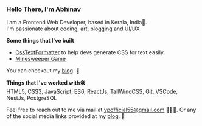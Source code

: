 ### Hello There, I'm Abhinav

I am a Frontend Web Developer, based in Kerala, India📍.   
I'm passionate about coding, art, blogging and UI/UX  

**Some things that I've built**   
 - [CssTextFormatter](https://csstextformatter.abhinavvp.com/) to help devs generate CSS for text easily.  
 - [Minesweeper Game](https://minesweeper.abhinavvp.com/) 


You can checkout my [blog](https://abhinavvp.com/). 📝

**Things that I've worked with🛠️**  
HTML5, CSS3, JavaScript, ES6, ReactJs, TailWindCSS, Git, VSCode, NestJs, PostgreSQL

Feel free to reach out to me via mail at vpofficial55@gmail.com 📨📨📨.
Or any of the social media links provided at my [blog](https://abhinavvp.com/). 📝

<!--
**abhi12123/abhi12123** is a ✨ _special_ ✨ repository because its `README.md` (this file) appears on your GitHub profile.

Here are some ideas to get you started:

- 🔭 I’m currently working on ...
- 🌱 I’m currently learning ...
- 👯 I’m looking to collaborate on ...
- 🤔 I’m looking for help with ...
- 💬 Ask me about ...
- 📫 How to reach me: ...
- 😄 Pronouns: ...
- ⚡ Fun fact: ...
-->
